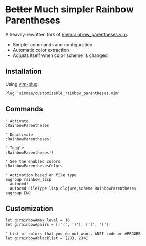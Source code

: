 # ~~Better~~ Much simpler Rainbow Parentheses

A heavily-rewritten fork of [kien/rainbow_parentheses.vim][k].

- Simpler commands and configuration
- Automatic color extraction
- Adjusts itself when color scheme is changed

## Installation

Using [vim-plug](https://github.com/junegunn/vim-plug):

```vim
Plug 'simmsa/customizable_rainbow_parentheses.vim'
```

## Commands

```vim
" Activate
:RainbowParentheses

" Deactivate
:RainbowParentheses!

" Toggle
:RainbowParentheses!!

" See the enabled colors
:RainbowParenthesesColors

" Activation based on file type
augroup rainbow_lisp
  autocmd!
  autocmd FileType lisp,clojure,scheme RainbowParentheses
augroup END
```

## Customization

```vim
let g:rainbow#max_level = 16
let g:rainbow#pairs = [['(', ')'], ['[', ']']]

" List of colors that you do not want. ANSI code or #RRGGBB
let g:rainbow#blacklist = [233, 234]
```

[k]: https://github.com/kien/rainbow_parentheses.vim

